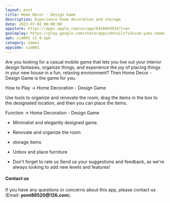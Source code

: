 ```yaml
---
layout: post
title: Home Decor - Design Game
description: Experience home decoration and storage
date: 2023-07-02 00:00:00
appstore: https://apps.apple.com/us/app/6450864914?l=en
gooleplay: https://play.google.com/store/apps/details?id=com.yomi.homedecor
apk: sim001_v1_0.apk
category: Games
appcode: sim001
---
```



Are you looking for a casual mobile game that lets you live out your interior design fantasies, organize things, and experience the joy of placing things in your new house in a fun, relaxing environment? Then Home Decor - Design Game is the game for you.

How to Play → Home Decoration - Design Game

Use tools to organize and renovate the room, drag the items in the box to the designated location, and then you can place the items.

Function → Home Decoration - Design Game

- Minimalist and elegantly designed game.
- Renovate and organize the room
- storage items
- Unbox and place furniture

- Don't forget to rate us
Send us your suggestions and feedback, as we're always looking to add new levels and features!



#### Contact us

If you have any questions or concerns about this app, please contact us (Email:  __yomi88520@126.com__).


<br>
<br>
<br>
<br>

